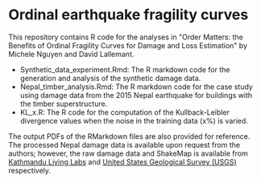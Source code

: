 # Ordinal earthquake fragility curves

This repository contains R code for the analyses in "Order Matters: the Benefits of Ordinal Fragility Curves for Damage and Loss Estimation" by Michele Nguyen and David Lallemant.

- Synthetic_data_experiment.Rmd: The R markdown code for the generation and analysis of the synthetic damage data.
- Nepal_timber_analysis.Rmd: The R markdown code for the case study using damage data from the 2015 Nepal earthquake for buildings with the timber superstructure.   
- KL_x.R: The R code for the computation of the Kullback-Leibler divergence values when the noise in the training data (x%) is varied. 

The output PDFs of the RMarkdown files are also provided for reference. The processed Nepal damage data is available upon request from the authors; however, the raw damage data and ShakeMap is available from [Kathmandu Living Labs](http://eq2015.npc.gov.np/#/) and [United States Geological Survey (USGS)](https://earthquake.usgs.gov/earthquakes/eventpage/us20002926/shakemap/intensity) respectively.

